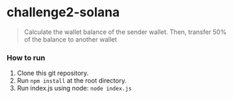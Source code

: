 # challenge2-solana

> Calculate the wallet balance of the sender wallet. Then, transfer 50% of the balance to another wallet
### How to run
1. Clone this git repository.
2. Run `npm install` at the root directory.
3. Run index.js using node: `node index.js`